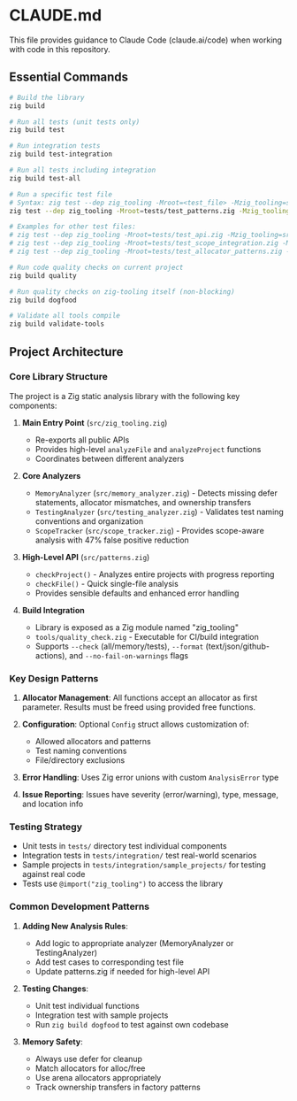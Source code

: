 # CLAUDE.md

This file provides guidance to Claude Code (claude.ai/code) when working with code in this repository.

## Essential Commands

```bash
# Build the library
zig build

# Run all tests (unit tests only)
zig build test

# Run integration tests
zig build test-integration

# Run all tests including integration
zig build test-all

# Run a specific test file
# Syntax: zig test --dep zig_tooling -Mroot=<test_file> -Mzig_tooling=src/zig_tooling.zig
zig test --dep zig_tooling -Mroot=tests/test_patterns.zig -Mzig_tooling=src/zig_tooling.zig

# Examples for other test files:
# zig test --dep zig_tooling -Mroot=tests/test_api.zig -Mzig_tooling=src/zig_tooling.zig
# zig test --dep zig_tooling -Mroot=tests/test_scope_integration.zig -Mzig_tooling=src/zig_tooling.zig
# zig test --dep zig_tooling -Mroot=tests/test_allocator_patterns.zig -Mzig_tooling=src/zig_tooling.zig

# Run code quality checks on current project
zig build quality

# Run quality checks on zig-tooling itself (non-blocking)
zig build dogfood

# Validate all tools compile
zig build validate-tools
```

## Project Architecture

### Core Library Structure
The project is a Zig static analysis library with the following key components:

1. **Main Entry Point** (`src/zig_tooling.zig`)
   - Re-exports all public APIs
   - Provides high-level `analyzeFile` and `analyzeProject` functions
   - Coordinates between different analyzers

2. **Core Analyzers**
   - `MemoryAnalyzer` (`src/memory_analyzer.zig`) - Detects missing defer statements, allocator mismatches, and ownership transfers
   - `TestingAnalyzer` (`src/testing_analyzer.zig`) - Validates test naming conventions and organization
   - `ScopeTracker` (`src/scope_tracker.zig`) - Provides scope-aware analysis with 47% false positive reduction

3. **High-Level API** (`src/patterns.zig`)
   - `checkProject()` - Analyzes entire projects with progress reporting
   - `checkFile()` - Quick single-file analysis
   - Provides sensible defaults and enhanced error handling

4. **Build Integration**
   - Library is exposed as a Zig module named "zig_tooling"
   - `tools/quality_check.zig` - Executable for CI/build integration
   - Supports `--check` (all/memory/tests), `--format` (text/json/github-actions), and `--no-fail-on-warnings` flags

### Key Design Patterns

1. **Allocator Management**: All functions accept an allocator as first parameter. Results must be freed using provided free functions.

2. **Configuration**: Optional `Config` struct allows customization of:
   - Allowed allocators and patterns
   - Test naming conventions
   - File/directory exclusions

3. **Error Handling**: Uses Zig error unions with custom `AnalysisError` type

4. **Issue Reporting**: Issues have severity (error/warning), type, message, and location info

### Testing Strategy

- Unit tests in `tests/` directory test individual components
- Integration tests in `tests/integration/` test real-world scenarios
- Sample projects in `tests/integration/sample_projects/` for testing against real code
- Tests use `@import("zig_tooling")` to access the library

### Common Development Patterns

1. **Adding New Analysis Rules**:
   - Add logic to appropriate analyzer (MemoryAnalyzer or TestingAnalyzer)
   - Add test cases to corresponding test file
   - Update patterns.zig if needed for high-level API

2. **Testing Changes**:
   - Unit test individual functions
   - Integration test with sample projects
   - Run `zig build dogfood` to test against own codebase

3. **Memory Safety**:
   - Always use defer for cleanup
   - Match allocators for alloc/free
   - Use arena allocators appropriately
   - Track ownership transfers in factory patterns
